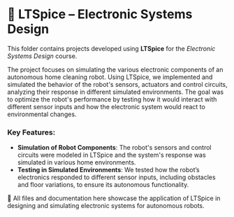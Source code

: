 # 🔧 LTSpice – Electronic Systems Design

This folder contains projects developed using **LTSpice** for the *Electronic Systems Design* course.

The project focuses on simulating the various electronic components of an autonomous home cleaning robot. Using LTSpice, we implemented and simulated the behavior of the robot's sensors, actuators and control circuits, analyzing their response in different simulated environments. The goal was to optimize the robot's performance by testing how it would interact with different sensor inputs and how the electronic system would react to environmental changes.

### Key Features:
- **Simulation of Robot Components**: The robot's sensors and control circuits were modeled in LTSpice and the system's response was simulated in various home environments.
- **Testing in Simulated Environments**: We tested how the robot’s electronics responded to different sensor inputs, including obstacles and floor variations, to ensure its autonomous functionality.

📂 All files and documentation here showcase the application of LTSpice in designing and simulating electronic systems for autonomous robots.
